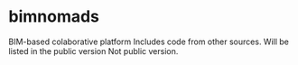 # bimnomads
BIM-based colaborative platform
Includes code from other sources. Will be listed in the public version
Not public version.
